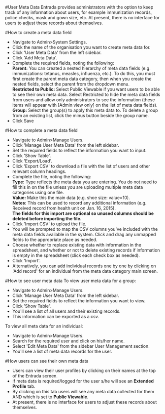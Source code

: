 #User Meta Data
Entrada provides administrators with the option to keep track of any information about users, for example immunization records, police checks, mask and gown size, etc.  At present, there is no interface for users to adjust these records about themselves.

#How to create a meta data field
* Navigate to Admin>System Settings.
* Click the name of the organisation you want to create meta data for.
* Click 'User Meta Data' from the left sidebar.
* Click 'Add Meta Data'.
* Complete the required fields, noting the following:  
**Parent:** You can created a nested hierarchy of meta data fields (e.g. immunizations: tetanus, measles, influenza, etc.).  To do this, you must first create the parent meta data category, then when you create the nested fields, select the parent from the dropdown menu.  
**Restricted to Public:**  Select Public Viewable if you want users to be able to see their own meta data.  Select Restricted to hide the meta data fields from users and allow only administrators to see the information (these items will appear with [Admin view only] on the list of meta data fields).  
**Group:** Select the group(s) to apply this meta data to.  To delete a group from an existing list, click the minus button beside the group name.  
* Click Save

#How to complete a meta data field
* Navigate to Admin>Manage Users.
* Click 'Manage User Meta Data' from the left sidebar.
* Set the required fields to reflect the information you want to input.
* Click 'Show Table'.
* Click 'Export/Load'.
* Click 'Export CSV' to download a file with the list of users and other relevant column headings.
* Complete the file, noting the following:  
**Type:** Type reflects the meta data you are entering.  You do not need to fill this in on the file unless you are uploading multiple meta data categories using one file.  
**Value:** Make this the main data (e.g. shoe size: value=10).  
**Notes:** This can be used to record any additional information (e.g. Received record from health unit on Jan. 16, 2015).  
**The fields for this import are optional so unused columns should be deleted before importing the file.**
* Click 'Import CSV' to upload the file.
* You will be prompted to map the CSV columns you've included with the meta data fields available in the system.  Click and drag any unmapped fields to the appropriate place as needed.
* Choose whether to replace existing data with information in the spreadsheet, and whether or not to delete existing records if information is empty in the spreadsheet (click each check box as needed).
* Click 'Import'.
* Alternatively, you can add individual records one by one by clicking on 'Add record' for an individual from the meta data category main screen.

#How to see user meta data
To view user meta data for a group:  

* Navigate to Admin>Manage Users.
* Click 'Manage User Meta Data' from the left sidebar.
* Set the required fields to reflect the information you want to view.
* Click 'Show Table'.
* You'll see a list of all users and their existing records.
* This information can be exported as a csv.

To view all meta data for an individual:  

* Navigate to Admin>Manage Users.
* Search for the required user and click on his/her name.
* Select 'Edit Meta Data' from the sidebar User Management section.
* You'll see a list of meta data records for the user.

#How users can see their own meta data
* Users can view their user profiles by clicking on their names at the top of the Entrada screen.
* If meta data is required/logged for the user s/he will see an **Extended Profile** tab.
* By clicking on this tab users will see any meta data collected for them AND which is set to **Public Viewable**.
* At present, there is no interface for users to adjust these records about themselves.
